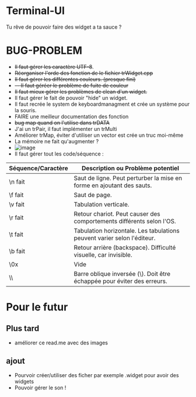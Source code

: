# Terminal-UI
Tu rêve de pouvoir faire des widget a ta sauce ?

# BUG-PROBLEM
- ~~Il faut gérer les caractère UTF-8~~.
- ~~Réorganiser l'orde des fonction de le fichier trWidget.cpp~~
- ~~Il faut gérer les différentes couleurs. (presque fini)~~
- ~~-- Il faut géréer le problème de fuite de couleur~~
- ~~Il faut mieux gérer les problèmes de clean d'un widget.~~
- Il faut gérer le fait de pouvoir "hide" un widget.
- Il faut recrée le system de keyboardmanagment et crée un système pour la souris.
- FAIRE une meilleur documentation des fonction
- ~~bug map quand on l'utilise dans trDATA~~
- J'ai un trPair, il faut implémenter un trMulti
- Améliorer trMap, éviter d'utiliser un vector est crée un truc moi-même
- La mémoire ne fait qu'augmenter ?
- ![image](https://github.com/user-attachments/assets/13648a60-4fb6-4188-bc11-3bef1952be6e)
- Il faut gérer tout les code/séquence :

| Séquence/Caractère | Description ou Problème potentiel                             |
|--------------------|--------------------------------------------------------------|
| \n fait                | Saut de ligne. Peut perturber la mise en forme en ajoutant des sauts. |
| \f fait               | Saut de page.                                                |
| \v fait                | Tabulation verticale.                                        | 
| \r fait                | Retour chariot. Peut causer des comportements différents selon l'OS. | 
| \t fait                | Tabulation horizontale. Les tabulations peuvent varier selon l'éditeur. |
| \b fait                | Retour arrière (backspace). Difficulté visuelle, car invisible. | 
| \0x                 | Vide |
| \\\                 | Barre oblique inversée (\\). Doit être échappée pour éviter des erreurs. |


# Pour le futur
## Plus tard
- améliorer ce read.me avec des images
## ajout
- Pourvoir créer/utiliser des ficher par exemple .widget pour avoir des widgets
- Pouvoir gérer le son !

